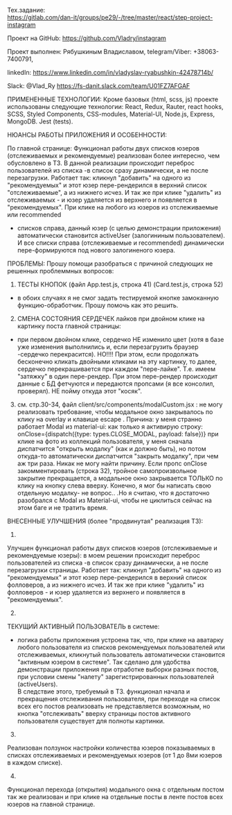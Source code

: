 Тех.задание:  
https://gitlab.com/dan-it/groups/pe29/-/tree/master/react/step-project-instagram

Проект на GitHub:
https://github.com/Vladry/instagram

Проект выполнен:  Рябушкиным Владиславом, 
telegram/Viber: +38063-7400791, 

linkedIn: 
https://www.linkedin.com/in/vladyslav-ryabushkin-42478714b/ 

Slack:   @Vlad_Ry   https://fs-danit.slack.com/team/U01FZ7AFGAF


ПРИМЕНЕННЫЕ ТЕХНОЛОГИИ:
Кроме базовых (html, scss, js) проекте использованы следующие технологии:
React, Redux, Rauter, react hooks, SCSS, Styled Components, CSS-modules, Material-UI, 
Node.js, Express, MongoDB.  Jest (tests).


НЮАНСЫ РАБОТЫ ПРИЛОЖЕНИЯ И ОСОБЕННОСТИ:

По главной странице:
Функционал работы двух списков юзеров (отслеживаемых и рекомендуемые) реализован более интересно, чем обусловлено в ТЗ. В данной реализации происходит переброс пользователей из списка -в список сразу динамически, а не после перезагрузки. Работает так: кликнул "добавить" на одного из "рекомендуемых" и этот юзер пере-рендерился в верхний список "отслеживаемые", а из нижнего исчез. И так же при клике "удалить" из отслеживаемых - и юзер удаляется из верхнего и появляется в "рекомендуемых". 
При клике на любого из юзеров из отслеживаемые или recommended
- списков справа, данный юзер (с целью демонстрации приложения) автоматически становится activeUser
 (залогининым пользователем). И все списки справа (отслеживаемые и recommended) динамически пере-формируются под нового залогиненого юзера. 



 ПРОБЛЕМЫ:
Прошу помощи разобраться с причиной следующих не решенных проблеммных вопросов:
 
 1. ТЕСТЫ КНОПОК (файл App.test.js, строка 41)   (Card.test.js, строка 52)
 - в обоих случаях я не смог задать тестируемой кнопке замоканную функцию-обработчик. Прошу помочь как это решить.
 
 2. СМЕНА СОСТОЯНИЯ СЕРДЕЧЕК лайков при двойном клике на картинку поста главной страницы:
 - при первом двойном клике, сердечко НЕ изменило цвет (хотя в базе уже изменения выполнились и, если перезагрузить браузер -сердечко перекрасится). НО!!!! При этом, если продолжать бесконечно кликать двойными кликами на эту картинку, то далее, сердечко перекрашивается при каждом "пере-лайке". Т.е. имеем "затяжку" в один пере-рендер. При этом пере-рендер происходит данные с БД фетчуются и передаются пропсами (я все консолил, проверял). НЕ пойму откуда этот "косяк".

3. см. стр.30-34, файл  client/src/components/modalCustom.jsx
 : не могу реализовать требование, чтобы модальное окно закрывалось по клику на overlay и клавише escape
.  Причина:  у меня странно работает Modal из material-ui:    как только я активирую строку:
   onClose={dispatch({type: types.CLOSE_MODAL, payload: false})}
   при клике на фото из коллекций пользователя, у меня сначала диспатчится "открыть модалку" (как и должно быть), но потом откуда-то автоматически диспатчится "закрыть модалку", при чем аж три раза. Никак не могу найти причину. Если пропс onClose закомментировать (строка 32), тройное самопроизвольное закрытие прекращается, а модальное окно закрывается ТОЛЬКО по клику на кнопку слева вверху.
   Конечно, я мог бы написать свою отдельную модалку- не вопрос.. .Но я считаю, что я достаточно разобрался с Modal из Material-ui, чтобы не циклиться сейчас на этом баге и не тратить время.


ВНЕСЕННЫЕ УЛУЧШЕНИЯ  (более "продвинутая" реализация ТЗ):

1. 
Улучшен функционал работы двух списков юзеров (отслеживаемые и рекомендуемые юзеры): в моем решении происходит переброс пользователей из списка -в список сразу динамически, а не после перезагрузки страницы. Работает так: кликнул "добавить" на одного из "рекомендуемых" и этот юзер пере-рендерился в верхний список фолловеров, а из нижнего исчез. И так же при клике "удалить" из фолловеров - и юзер удаляется из верхнего и появляется в "рекомендуемых". 

2.
ТЕКУЩИЙ АКТИВНЫЙ ПОЛЬЗОВАТЕЛЬ в системе:
- логика работы приложения устроена так, что, при клике на аватарку любого пользователя из списков рекомендуемых пользователей или отслеживаемых, кликнутый пользователь автоматически становится "активным юзером в системе". Так сделано для удобства демонстрации приложения при отработке выборки разных постов, при условии смены "налету" зарегистрированных пользователей (activeUsers).  
В следствие этого, требуемый в ТЗ. функционал начала и прекращения отслеживания пользователя, при переходе на список всех его постов реализовать не представляется возможным, но кнопка "отслеживать" вверху страницы постов активного пользователя существует для полноты картинки.

3.
Реализован ползунок настройки количества юзеров показываемых в списках отслеживаемых и рекомендуемых юзеров (от 1 до 8ми юзеров в каждом списке).

4. 
Функционал перехода (открытия) модального окна с отдельным постом так же реализован и при клике на отдельные посты в ленте постов всех юзеров на главной странице.